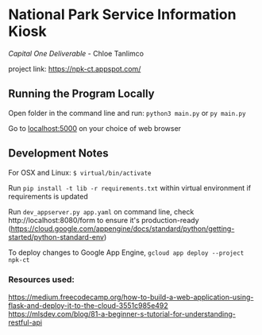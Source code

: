 # National Park Service Information Kiosk
*Capital One Deliverable* - Chloe Tanlimco

project link: https://npk-ct.appspot.com/


## Running the Program Locally
Open folder in the command line and run: `python3 main.py` or `py main.py`

Go to <localhost:5000> on your choice of web browser

## Development Notes
For OSX and Linux: `$ virtual/bin/activate`

Run `pip install -t lib -r requirements.txt` within virtual environment if requirements is updated

Run `dev_appserver.py app.yaml` on command line, check http://localhost:8080/form to ensure it's production-ready
(https://cloud.google.com/appengine/docs/standard/python/getting-started/python-standard-env)

To deploy changes to Google App Engine, `gcloud app deploy --project npk-ct` 

### Resources used: 
https://medium.freecodecamp.org/how-to-build-a-web-application-using-flask-and-deploy-it-to-the-cloud-3551c985e492
https://mlsdev.com/blog/81-a-beginner-s-tutorial-for-understanding-restful-api
